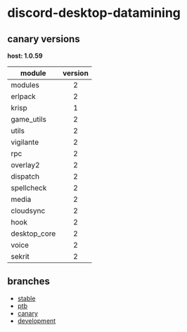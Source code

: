 # discord-desktop-datamining

## canary versions

**host: 1.0.59**

| module | version |
| ------ | :-----: |
| modules | 2 |
| erlpack | 2 |
| krisp | 1 |
| game_utils | 2 |
| utils | 2 |
| vigilante | 2 |
| rpc | 2 |
| overlay2 | 2 |
| dispatch | 2 |
| spellcheck | 2 |
| media | 2 |
| cloudsync | 2 |
| hook | 2 |
| desktop_core | 2 |
| voice | 2 |
| sekrit | 2 |

## branches

- [stable](https://github.com/OpenAsar/discord-desktop-datamining/tree/stable)
- [ptb](https://github.com/OpenAsar/discord-desktop-datamining/tree/ptb)
- [canary](https://github.com/OpenAsar/discord-desktop-datamining/tree/canary)
- [development](https://github.com/OpenAsar/discord-desktop-datamining/tree/development)